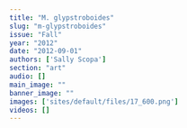 ```yaml
---
title: "M. glypstroboides"
slug: "m-glypstroboides"
issue: "Fall"
year: "2012"
date: "2012-09-01"
authors: ['Sally Scopa']
section: "art"
audio: []
main_image: ""
banner_image: ""
images: ['sites/default/files/17_600.png']
videos: []
---
```

